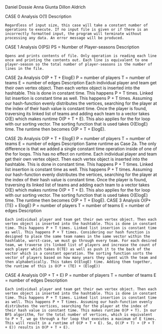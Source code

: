 
Daniel Dossie
Anna Giunta
Dillon Aldrich


CASE 0
Analysis
    O(1)
Description

    Regardless of input size, this case will take a constant number of operations to execute. If no input file is given or if there is an incorrectly formatted input, the program will terminate without processing any data. An error message will be produced.

CASE 1
Analysis
    O(PS) 
    PS = Number of Player-seasons
Description

    Opens and prints contents of file. Only operation is reading each line once and printing the contents out. Each line is equivalent to one player-season so the total number of player-seasons is the number of lines in the file.

CASE 2a
Analysis
    O(P + T + ElogE)
    P = number of players
    T = number of teams
    E = number of edges
Description
    Each individual player and team get their own vertex object. Then each vertex object is inserted into the hashtable. This is done in constant time. This happens P + T times. Linked list insertion is constant time as well. This happens P + T times. Assuming our hash-function evenly distributes the vertices, searching for the player at the index of their hash value is constant time. Once the player is found, traversing its linked list of teams and adding each team to a vector takes O(E) which makes runtime O(P + T + E). This also applies for the for loop with our sorting vector. The sorting function that is used takes O(ElogE) time. The runtime then becomes O(P + T + ElogE).


CASE 2b
Analysis
    O(P + T + ElogE)
    P = number of players
    T = number of teams
    E = number of  edges
Description
    Same runtime as Case 2a. The only difference is that we added a single constant time operation inside of one of the for loops. This has no effect on runtime. Each individual player and team get their own vertex object. Then each vertex object is inserted into the hashtable. This is done in constant time. This happens P + T times. Linked list insertion is constant time as well. This happens P + T times. Assuming our hash-function evenly distributes the vertices, searching for the player at the index of their hash value is constant time. Once the player is found, traversing its linked list of teams and adding each team to a vector takes O(E) which makes runtime O(P + T + E). This also applies for the for loop with our sorting vector. The sorting function that is used takes O(ElogE) time. The runtime then becomes O(P + T + ElogE).
CASE 3
Analysis
    O(P+ (TE) + ElogE)
    P = number of players
    T = number of teams
    E = number of edges
Description

    Each individual player and team get their own vertex object. Then each vertex object is inserted into the hashtable. This is done in constant time. This happens P + T times. Linked list insertion is constant time as well. This happens P + T times. Considering our hash function is designed to place the same team names in the same vector within the hashtable, worst-case, we must go through every team. For each desired team, we traverse its linked list of players and increase the count of each player which takes O(TE) as well as push it to the back of the vector which is a constant operation. The sorting function sorts the vector of players based on how many years they spent with the team and then alphabetically. This takes O(ElogE) time. Adding them together, the runtime of this is O(P + (TE) + (ElogE))  
CASE 4
Analysis
    O(P + T + E)
    P = number of players
    T = number of teams
    E = number of edges 
Description

    Each individual player and team get their own vertex object. Then each vertex object is inserted into the hashtable. This is done in constant time. This happens P + T times. Linked list insertion is constant time as well. This happens P + T times. Assuming our hash-function evenly distributes the vertices, searching for the player at the index of their hash value is constant time. This makes runtime O(P + T). In our BFS algorithm, for the total number of vertices, which is equivalent to P + T, we go through a for loop that executes a maximum of E times. This will result in a runtime of O(P + T + E). So, O((P + T) + (P + T + E)) results in O(P + T + E).
